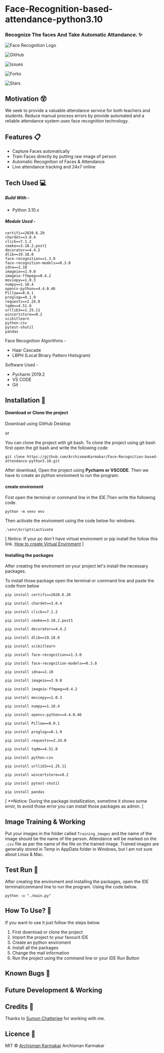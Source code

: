 # Face-Recognition-based-attendance-python3.10

### Recognize The faces And Take Automatic Attandance. :sparkles:

![Face Recognition Logo](https://user-images.githubusercontent.com/92569441/165970699-4bc49a7a-90ee-4f61-8e21-8ebe06e49a8d.jpg)


![GitHub](https://img.shields.io/github/license/ArchismanKarmakar/Face-Recognition-based-attendance-python3.10?color=red&style=for-the-badge)

![Issues](https://img.shields.io/github/issues/ArchismanKarmakar/Face-Recognition-based-attendance-python3.10?color=red&style=for-the-badge)

![Forks](https://img.shields.io/github/forks/ArchismanKarmakar/Face-Recognition-based-attendance-python3.10?color=blue&style=for-the-badge)

![Stars](https://img.shields.io/github/stars/ArchismanKarmakar/Face-Recognition-based-attendance-python3.10?color=yellow&style=for-the-badge)

## Motivation :astonished:

We seek to provide a valuable attendance service for both teachers and students. Reduce manual process errors by provide automated and a reliable attendance system uses face recognition technology.

## Features :clipboard:

* Capture Faces automatically
* Train Faces directly by putting raw image of person
* Automatic Recognition of Faces & Attendance
* Live attendance tracking and 24x7 online


## Tech Used :computer:

##### Build With - 
* Python 3.10.x

##### Module Used -

```console
certifi==2020.6.20
chardet==3.0.4
click==7.1.2
cmake==3.18.2.post1
decorator==4.4.2
dlib==19.18.0
face-recognition==1.3.0
face-recognition-models==0.3.0
idna==2.10
imageio==2.9.0
imageio-ffmpeg==0.4.2
moviepy==1.0.3
numpy==1.18.4
opencv-python==4.4.0.46
Pillow==8.0.1
proglog==0.1.9
requests==2.24.0
tqdm==4.51.0
urllib3==1.25.11
wincertstore==0.2
scikitlearn
python-csv
pytest-shutil
pandas
```


Face Recognition Algorithms -
* Haar Cascade
* LBPH (Local Binary Pattern Histogram)

Software Used -
* Pycharm 2019.2
* VS CODE 
* Git

## Installation :key:

#### Download or Clone the project

Download using GitHub Desktop

or

You can clone the project with git bash. To clone the project using git bash first open the git bash and write the following code
```
git clone https://github.com/ArchismanKarmakar/Face-Recognition-based-attendance-python3.10.git
```

After download, Open the project using **Pycharm or VSCODE**. Then we have to create an python enviroment to run the program.

#### create enviroment 
First open the terminal or command line in the IDE.Then write the following code.
```
python -m venv env
```
Then activate the enviroment using the code below for windows.
```
.\env\Scripts\activate
```
[ *Notice:*
If your pc don't have virtual enviroment or pip install the follow this link.
[How to create Virtual Enviroment](https://packaging.python.org/guides/installing-using-pip-and-virtual-environments/) ]

#### Installing the packages

After creating the enviroment on your project let's install the necessary packages. 

To install those package open the terminal or command line and paste the code from below

```console
pip install certifi==2020.6.20
```
```console
pip install chardet==3.0.4
```
```console
pip install click==7.1.2
```
```console
pip install cmake==3.18.2.post1
```
```console
pip install decorator==4.4.2
```
```console
pip install dlib==19.18.0
```
```console
pip install scikitlearn
```
```console
pip install face-recognition==1.3.0
```
```console
pip install face-recognition-models==0.3.0
```
```console
pip install idna==2.10
```
```console
pip install imageio==2.9.0
```
```console
pip install imageio-ffmpeg==0.4.2
```
```console
pip install moviepy==1.0.3
```
```console
pip install numpy==1.18.4
```
```console
pip install opencv-python==4.4.0.46
```
```console
pip install Pillow==8.0.1
```
```console
pip install proglog==0.1.9
```
```console
pip install requests==2.24.0
```
```console
pip install tqdm==4.51.0
```
```console
pip install python-csv
```
```console
pip install urllib3==1.25.11
```
```console
pip install wincertstore==0.2
```
```console
pip install pytest-shutil
```
```console
pip install pandas
```

[ **Notice: During the package installization, sometime it shows some error, to avoid those error you can install those packages as admin. ]

## Image Training & Working

Put your images in the folder called ```Training_images``` and the name of the image should be the name of the person. Attendance will be marked on the ```.csv``` file as per the name of the file on the trained image. Trained images are generally stored in Temp in AppData folder in Windows, but I am not sure about Linux & Mac.

## Test Run :bicyclist:

After creating the enviroment and installing the packages, open the IDE terminal/command line to run the program. Using the code below.

```
python -u "./main.py"
```




## How To Use? :pencil:

If you want to use it just follow the steps below.

1. First download or clone the project
2. Import the project to your favourit IDE
3. Create an python enviroment
4. Install all the packages 
5. Change the mail information
6. Run the project using the command line or your IDE Run Button

## Known Bugs :bug:

<!-- This project have some bugs.

* <strike>Student Details: In student details folder the **StudentDetails.csv** file don't have ID & name column.This problem show when the program run first time and create the <stong>StudentDetails.csv</strong> file automatically. To soleve the problelm just open the file and add *ID & Name Column* in the file and save it.</strike>
* Auto Attachment: This is not a problem actually. The problem is before sent auto mail we have to manually change the file name. I tried to automate the attachment but i faild. -->

## Future Development & Working

<!--  -->

## Credits :sparkling_heart:

Thanks to [Sumon Chatterjee](https://github.com/Sumon670) for working with me.

## Licence :scroll:

MIT © [Archisman Karmakar](https://github.com/ArchismanKarmakar) Archisman Karmakar
